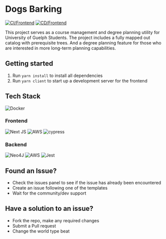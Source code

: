 # Dogs Barking

[![CI/Frontend](https://github.com/ConorRoberts/dogs-barking/actions/workflows/ci-frontend-tests.yml/badge.svg)](https://github.com/ConorRoberts/dogs-barking/actions/workflows/ci-frontend-tests.yml)
[![CD/Frontend](https://github.com/ConorRoberts/dogs-barking/actions/workflows/cd-frontend.yml/badge.svg)](https://github.com/ConorRoberts/dogs-barking/actions/workflows/cd-frontend.yml)

This project serves as a course management and degree planning utility for University of Guelph Students. The project includes a fully mapped out catalog with prerequisite trees. And a degree planning feature for those who are interested in more long-term planning capabilities.

## Getting started

1. Run `yarn install` to install all dependencies
2. Run `yarn client` to start up a development server for the frontend

## Tech Stack

![Docker](https://img.shields.io/badge/docker-%230db7ed.svg?style=for-the-badge&logo=docker&logoColor=white)

### Frontend

![Next JS](https://img.shields.io/badge/Next-black?style=for-the-badge&logo=next.js&logoColor=white) ![AWS](https://img.shields.io/badge/AWS-%23FF9900.svg?style=for-the-badge&logo=amazon-aws&logoColor=white) ![cypress](https://img.shields.io/badge/-cypress-%23E5E5E5?style=for-the-badge&logo=cypress&logoColor=058a5e)

### Backend

![Neo4J](https://img.shields.io/badge/Neo4j-008CC1?style=for-the-badge&logo=neo4j&logoColor=white) ![AWS](https://img.shields.io/badge/AWS-%23FF9900.svg?style=for-the-badge&logo=amazon-aws&logoColor=white) ![Jest](https://img.shields.io/badge/-jest-%23C21325?style=for-the-badge&logo=jest&logoColor=white)

## Found an Issue?

- Check the issues panel to see if the issue has already been encountered
- Create an issue following one of the templates
- Wait for the community/dev support

## Have a solution to an issue?

- Fork the repo, make any required changes
- Submit a Pull request
- Change the world type beat
